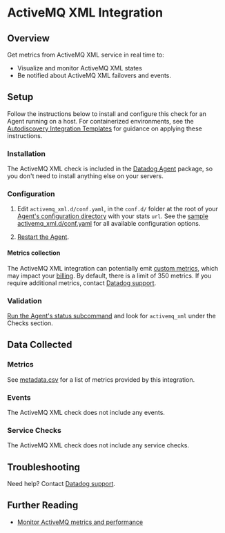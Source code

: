 # ActiveMQ XML Integration

## Overview

Get metrics from ActiveMQ XML service in real time to:

* Visualize and monitor ActiveMQ XML states
* Be notified about ActiveMQ XML failovers and events.

## Setup

Follow the instructions below to install and configure this check for an Agent running on a host. For containerized environments, see the [Autodiscovery Integration Templates][121] for guidance on applying these instructions.

### Installation

The ActiveMQ XML check is included in the [Datadog Agent][111] package, so you don't need to install anything else on your servers.

### Configuration

1. Edit `activemq_xml.d/conf.yaml`, in the `conf.d/` folder at the root of your [Agent's configuration directory][112] with your stats `url`. See the [sample activemq_xml.d/conf.yaml][113] for all available configuration options.

2. [Restart the Agent][114].

#### Metrics collection
The ActiveMQ XML integration can potentially emit [custom metrics][115], which may impact your [billing][116]. By default, there is a limit of 350 metrics. If you require additional metrics, contact [Datadog support][117].

### Validation

[Run the Agent's status subcommand][118] and look for `activemq_xml` under the Checks section.

## Data Collected
### Metrics
See [metadata.csv][119] for a list of metrics provided by this integration.

### Events
The ActiveMQ XML check does not include any events.

### Service Checks
The ActiveMQ XML check does not include any service checks.

## Troubleshooting
Need help? Contact [Datadog support][117].

## Further Reading

* [Monitor ActiveMQ metrics and performance][120]


[111]: https://app.datadoghq.com/account/settings#agent
[112]: https://docs.datadoghq.com/agent/guide/agent-configuration-files/#agent-configuration-directory
[113]: https://github.com/DataDog/integrations-core/blob/master/activemq_xml/datadog_checks/activemq_xml/data/conf.yaml.example
[114]: https://docs.datadoghq.com/agent/guide/agent-commands/#start-stop-and-restart-the-agent
[115]: https://docs.datadoghq.com/developers/metrics/custom_metrics
[116]: https://docs.datadoghq.com/account_management/billing/custom_metrics
[117]: https://docs.datadoghq.com/help
[118]: https://docs.datadoghq.com/agent/guide/agent-commands/#agent-status-and-information
[119]: https://github.com/DataDog/integrations-core/blob/master/activemq_xml/metadata.csv
[120]: https://www.datadoghq.com/blog/monitor-activemq-metrics-performance
[121]: https://docs.datadoghq.com/agent/autodiscovery/integrations

